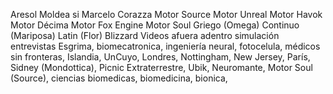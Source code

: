 Aresol Moldea si
Marcelo Corazza
Motor Source
Motor Unreal
Motor Havok
Motor Décima 
Motor Fox Engine 
Motor Soul 
Griego (Omega)
Continuo (Mariposa)
Latin (Flor)
Blizzard 
Videos afuera adentro simulación entrevistas 
Esgrima, biomecatronica, ingeniería neural, fotocelula, médicos sin fronteras, Islandia, UnCuyo, Londres, Nottingham, New Jersey, París, Sidney (Mondottica), Picnic Extraterrestre, Ubik, Neuromante, Motor Soul (Source), ciencias biomedicas, biomedicina, bionica,